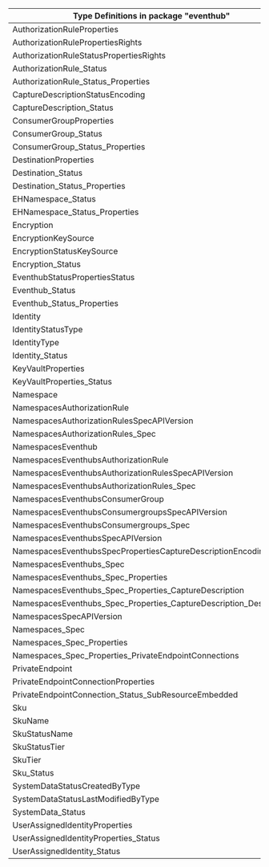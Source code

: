| Type Definitions in package "eventhub"                             | v1alpha1api20211101 |
|--------------------------------------------------------------------|---------------------|
| AuthorizationRuleProperties                                        | v1alpha1api20211101 |
| AuthorizationRulePropertiesRights                                  | v1alpha1api20211101 |
| AuthorizationRuleStatusPropertiesRights                            | v1alpha1api20211101 |
| AuthorizationRule_Status                                           | v1alpha1api20211101 |
| AuthorizationRule_Status_Properties                                | v1alpha1api20211101 |
| CaptureDescriptionStatusEncoding                                   | v1alpha1api20211101 |
| CaptureDescription_Status                                          | v1alpha1api20211101 |
| ConsumerGroupProperties                                            | v1alpha1api20211101 |
| ConsumerGroup_Status                                               | v1alpha1api20211101 |
| ConsumerGroup_Status_Properties                                    | v1alpha1api20211101 |
| DestinationProperties                                              | v1alpha1api20211101 |
| Destination_Status                                                 | v1alpha1api20211101 |
| Destination_Status_Properties                                      | v1alpha1api20211101 |
| EHNamespace_Status                                                 | v1alpha1api20211101 |
| EHNamespace_Status_Properties                                      | v1alpha1api20211101 |
| Encryption                                                         | v1alpha1api20211101 |
| EncryptionKeySource                                                | v1alpha1api20211101 |
| EncryptionStatusKeySource                                          | v1alpha1api20211101 |
| Encryption_Status                                                  | v1alpha1api20211101 |
| EventhubStatusPropertiesStatus                                     | v1alpha1api20211101 |
| Eventhub_Status                                                    | v1alpha1api20211101 |
| Eventhub_Status_Properties                                         | v1alpha1api20211101 |
| Identity                                                           | v1alpha1api20211101 |
| IdentityStatusType                                                 | v1alpha1api20211101 |
| IdentityType                                                       | v1alpha1api20211101 |
| Identity_Status                                                    | v1alpha1api20211101 |
| KeyVaultProperties                                                 | v1alpha1api20211101 |
| KeyVaultProperties_Status                                          | v1alpha1api20211101 |
| Namespace                                                          | v1alpha1api20211101 |
| NamespacesAuthorizationRule                                        | v1alpha1api20211101 |
| NamespacesAuthorizationRulesSpecAPIVersion                         | v1alpha1api20211101 |
| NamespacesAuthorizationRules_Spec                                  | v1alpha1api20211101 |
| NamespacesEventhub                                                 | v1alpha1api20211101 |
| NamespacesEventhubsAuthorizationRule                               | v1alpha1api20211101 |
| NamespacesEventhubsAuthorizationRulesSpecAPIVersion                | v1alpha1api20211101 |
| NamespacesEventhubsAuthorizationRules_Spec                         | v1alpha1api20211101 |
| NamespacesEventhubsConsumerGroup                                   | v1alpha1api20211101 |
| NamespacesEventhubsConsumergroupsSpecAPIVersion                    | v1alpha1api20211101 |
| NamespacesEventhubsConsumergroups_Spec                             | v1alpha1api20211101 |
| NamespacesEventhubsSpecAPIVersion                                  | v1alpha1api20211101 |
| NamespacesEventhubsSpecPropertiesCaptureDescriptionEncoding        | v1alpha1api20211101 |
| NamespacesEventhubs_Spec                                           | v1alpha1api20211101 |
| NamespacesEventhubs_Spec_Properties                                | v1alpha1api20211101 |
| NamespacesEventhubs_Spec_Properties_CaptureDescription             | v1alpha1api20211101 |
| NamespacesEventhubs_Spec_Properties_CaptureDescription_Destination | v1alpha1api20211101 |
| NamespacesSpecAPIVersion                                           | v1alpha1api20211101 |
| Namespaces_Spec                                                    | v1alpha1api20211101 |
| Namespaces_Spec_Properties                                         | v1alpha1api20211101 |
| Namespaces_Spec_Properties_PrivateEndpointConnections              | v1alpha1api20211101 |
| PrivateEndpoint                                                    | v1alpha1api20211101 |
| PrivateEndpointConnectionProperties                                | v1alpha1api20211101 |
| PrivateEndpointConnection_Status_SubResourceEmbedded               | v1alpha1api20211101 |
| Sku                                                                | v1alpha1api20211101 |
| SkuName                                                            | v1alpha1api20211101 |
| SkuStatusName                                                      | v1alpha1api20211101 |
| SkuStatusTier                                                      | v1alpha1api20211101 |
| SkuTier                                                            | v1alpha1api20211101 |
| Sku_Status                                                         | v1alpha1api20211101 |
| SystemDataStatusCreatedByType                                      | v1alpha1api20211101 |
| SystemDataStatusLastModifiedByType                                 | v1alpha1api20211101 |
| SystemData_Status                                                  | v1alpha1api20211101 |
| UserAssignedIdentityProperties                                     | v1alpha1api20211101 |
| UserAssignedIdentityProperties_Status                              | v1alpha1api20211101 |
| UserAssignedIdentity_Status                                        | v1alpha1api20211101 |
